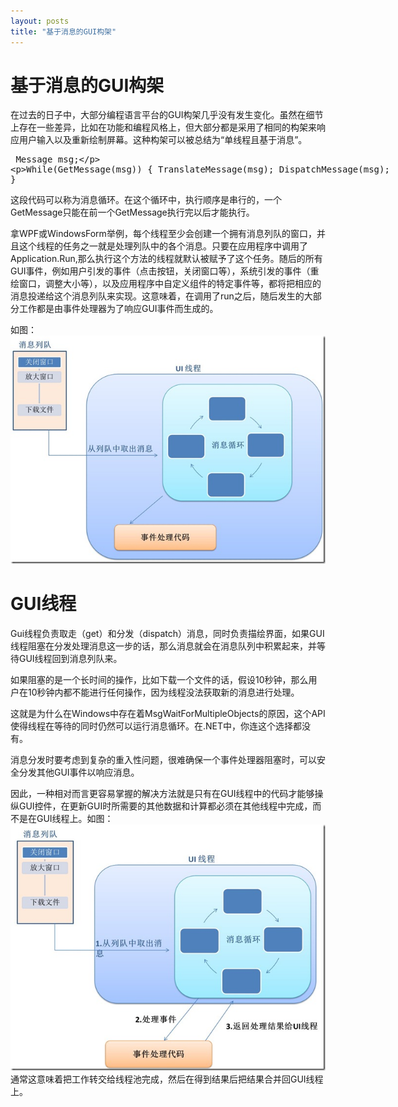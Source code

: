 ```yaml
---
layout: posts
title: "基于消息的GUI构架"
---
```


# 基于消息的GUI构架
在过去的日子中，大部分编程语言平台的GUI构架几乎没有发生变化。虽然在细节上存在一些差异，比如在功能和编程风格上，但大部分都是采用了相同的构架来响应用户输入以及重新绘制屏幕。这种构架可以被总结为“单线程且基于消息”。
<xmp class="prettyprint linenums">
Message msg;

While(GetMessage(msg))
{
    TranslateMessage(msg);
    DispatchMessage(msg);
}
</xmp>
这段代码可以称为消息循环。在这个循环中，执行顺序是串行的，一个GetMessage只能在前一个GetMessage执行完以后才能执行。

拿WPF或WindowsForm举例，每个线程至少会创建一个拥有消息列队的窗口，并且这个线程的任务之一就是处理列队中的各个消息。只要在应用程序中调用了Application.Run,那么执行这个方法的线程就默认被赋予了这个任务。随后的所有GUI事件，例如用户引发的事件（点击按钮，关闭窗口等），系统引发的事件（重绘窗口，调整大小等），以及应用程序中自定义组件的特定事件等，都将把相应的消息投递给这个消息列队来实现。这意味着，在调用了run之后，随后发生的大部分工作都是由事件处理器为了响应GUI事件而生成的。

 

如图：<br>
<img src="/images/gui架构/gui.jpg" width="800" />
# GUI线程

Gui线程负责取走（get）和分发（dispatch）消息，同时负责描绘界面，如果GUI线程阻塞在分发处理消息这一步的话，那么消息就会在消息队列中积累起来，并等待GUI线程回到消息列队来。

如果阻塞的是一个长时间的操作，比如下载一个文件的话，假设10秒钟，那么用户在10秒钟内都不能进行任何操作，因为线程没法获取新的消息进行处理。

这就是为什么在Windows中存在着MsgWaitForMultipleObjects的原因，这个API使得线程在等待的同时仍然可以运行消息循环。在.NET中，你连这个选择都没有。

消息分发时要考虑到复杂的重入性问题，很难确保一个事件处理器阻塞时，可以安全分发其他GUI事件以响应消息。

因此，一种相对而言更容易掌握的解决方法就是只有在GUI线程中的代码才能够操纵GUI控件，在更新GUI时所需要的其他数据和计算都必须在其他线程中完成，而不是在GUI线程上。如图：
<img src="/images/gui架构/gui+workthread.jpg" width="800" />
通常这意味着把工作转交给线程池完成，然后在得到结果后把结果合并回GUI线程上。
